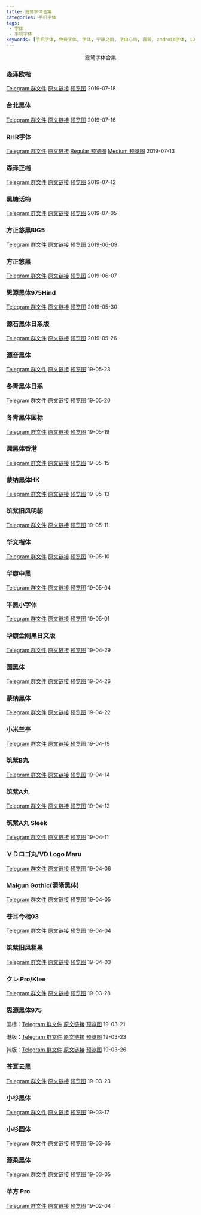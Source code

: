 ```yaml
---
title: 霞鹜字体合集
categories: 手机字体
tags:
 - 字体
 - 手机字体
keywords: [手机字体, 免费字体, 字体, 宁静之雨, 字由心雨, 霞鹜, android字体, iOS字体, 苹果字体]
---
```


<center>霞鹜字体合集</center>

<!-- more -->

<!--
### 

Telegram 群文件&nbsp;原文链接&nbsp;
-->

### 森泽欧楷

[Telegram 群文件](https://t.me/fontclub2/318)&nbsp;[原文链接](https://mp.weixin.qq.com/s/xMiHrDaiNWg64Oo2hwqyuQ)&nbsp;[预览图](https://image-1253491707.file.myqcloud.com/imgs/201907182013.webp/webp) 2019-07-18

### 台北黑体

[Telegram 群文件](https://t.me/fontclub2/317)&nbsp;[原文链接](https://mp.weixin.qq.com/s/MOdA6qHH10_v5Huhf2ivIA)&nbsp;[预览图](https://image-1253491707.file.myqcloud.com/imgs/201907182005.webp/webp) 2019-07-16

### RHR字体

[Telegram 群文件](https://t.me/fontclub2/314)&nbsp;[原文链接](https://mp.weixin.qq.com/s/C5nSGlc720d82bRbLQXoPw)&nbsp;[Regular 预览图](https://image-1253491707.file.myqcloud.com/imgs/201907181950.webp/webp)&nbsp;[Medium 预览图](https://image-1253491707.file.myqcloud.com/imgs/201907181953.jpg/webp) 2019-07-13

### 森泽正楷

[Telegram 群文件](https://t.me/fontclub2/311)&nbsp;[原文链接](https://mp.weixin.qq.com/s/aGZbdHDLDWcB50srs85oKg)&nbsp;[预览图](https://image-1253491707.file.myqcloud.com/imgs/201907181946.webp/webp) 2019-07-12

### 黑糖话梅

[Telegram 群文件](https://t.me/fontclub2/308)&nbsp;[原文链接](https://mp.weixin.qq.com/s/-B8Ud_Me5eGbwYVMKx9CnQ)&nbsp;[预览图](https://image-1253491707.file.myqcloud.com/imgs/201907181939.webp/webp) 2019-07-05

### 方正悠黑BIG5

[Telegram 群文件](https://t.me/fontclub2/304)&nbsp;[原文链接](https://mp.weixin.qq.com/s/goCd6ZAaV9xKkmqcwrSWDA)&nbsp;[预览图](https://image-1253491707.file.myqcloud.com/imgs/201907181927.webp/webp) 2019-06-09

### 方正悠黑

[Telegram 群文件](https://t.me/fontclub2/302)&nbsp;[原文链接](https://mp.weixin.qq.com/s/qhhi62YRLFcrOxxo7kDCYQ)&nbsp;[预览图](https://image-1253491707.file.myqcloud.com/imgs/201907181927.webp/webp) 2019-06-07

### 思源黑体975Hind

[Telegram 群文件](https://t.me/fontclub2/295)&nbsp;[原文链接](https://mp.weixin.qq.com/s/cGVrZDOWKuWpsRRH2hlt1A)&nbsp;[预览图](https://image-1253491707.file.myqcloud.com/imgs/201907181922.webp/webp) 2019-05-30

### 源石黑体日系版

[Telegram 群文件](https://t.me/fontclub2/292)&nbsp;[原文链接](https://mp.weixin.qq.com/s/3ggwANNBVH0wy7wJ-2pkug)&nbsp;[预览图](https://image-1253491707.file.myqcloud.com/imgs/201907181917.webp/webp) 2019-05-26

### 源音黑体

[Telegram 群文件](https://t.me/fontclub/1735)&nbsp;[原文链接](https://mp.weixin.qq.com/s/BBWdo17teu34Helr4h-0dA)&nbsp;[预览图](https://image-1253491707.file.myqcloud.com/imgs/20190523210016.jpg/webp) 19-05-23

### 冬青黑体日系

[Telegram 群文件](https://t.me/fontclub/1742)&nbsp;[原文链接](https://mp.weixin.qq.com/s/nzpgFlGuEzxScNKS0MQl_g)&nbsp;[预览图](https://image-1253491707.file.myqcloud.com/imgs/20190523205715.jpg/webp) 19-05-20

### 冬青黑体国标

[Telegram 群文件](https://t.me/fontclub/1744)&nbsp;[原文链接](https://mp.weixin.qq.com/s/D0KYG-2D6995AbCh7ot_yA)&nbsp;[预览图](https://image-1253491707.file.myqcloud.com/imgs/20190523205449.jpg/webp) 19-05-19

### 圆黑体香港

[Telegram 群文件](https://t.me/fontclub/1737)&nbsp;[原文链接](https://mp.weixin.qq.com/s/L6QHSd5bJiEvp7F4MXZkFw)&nbsp;[预览图](https://image-1253491707.file.myqcloud.com/imgs/20190523205010.jpg/webp) 19-05-15

### 蒙纳黑体HK

[Telegram 群文件](https://t.me/fontclub/1739)&nbsp;[原文链接](https://mp.weixin.qq.com/s/0MzWIdgPwDIAxBPZ7P2hvQ)&nbsp;[预览图](https://image-1253491707.file.myqcloud.com/imgs/20190523204659.jpg/webp) 19-05-13

### 筑紫旧风明朝

[Telegram 群文件](https://t.me/fontclub/1746)&nbsp;[原文链接](https://mp.weixin.qq.com/s/uZG2oTTmi13D6MbaTXNMQA)&nbsp;[预览图](https://image-1253491707.file.myqcloud.com/imgs/20190523204319.jpg/webp) 19-05-11

### 华文楷体

[Telegram 群文件](https://t.me/fontclub/1748)&nbsp;[原文链接](https://mp.weixin.qq.com/s/XXEtq-tqRWpXMDSSYTXcIA)&nbsp;[预览图](https://image-1253491707.file.myqcloud.com/imgs/20190523203907.jpg/webp) 19-05-10

### 华康中黑

[Telegram 群文件](https://t.me/fontclub/1750)&nbsp;[原文链接](https://mp.weixin.qq.com/s/QpD9Cz0GmaSPwgNw_m_OLA)&nbsp;[预览图](https://image-1253491707.file.myqcloud.com/imgs/20190523203635.jpg/webp) 19-05-04

### 平黑小字体

[Telegram 群文件](https://t.me/fontclub/1751)&nbsp;[原文链接](https://mp.weixin.qq.com/s/JKyCpx4K6X_lm4Rnz7ZJww)&nbsp;[预览图](https://image-1253491707.file.myqcloud.com/imgs/20190523203057.jpg/webp) 19-05-01

### 华康金刚黑日文版

[Telegram 群文件](https://t.me/fontclub/1733)&nbsp;[原文链接](https://mp.weixin.qq.com/s/D95smSBem8RQfC7_JzpIjA)&nbsp;[预览图](https://image-1253491707.file.myqcloud.com/imgs/20190523202506.jpg/webp) 19-04-29

### 圆黑体

[Telegram 群文件](https://t.me/fontclub/1673)&nbsp;[原文链接](https://mp.weixin.qq.com/s/sHxZOReRPbAgkig0lfvinw)&nbsp;[预览图](https://image-1253491707.file.myqcloud.com/imgs/20190426230140.jpg/webp) 19-04-26

### 蒙纳黑体

[Telegram 群文件](https://t.me/fontclub/1669)&nbsp;[原文链接](https://mp.weixin.qq.com/s/nY8x2rOZzRHAcfcS-FppkA)&nbsp;[预览图](https://image-1253491707.file.myqcloud.com/imgs/20190426225656.jpg/webp) 19-04-22

### 小米兰亭

[Telegram 群文件](https://t.me/fontclub/1666)&nbsp;[原文链接](https://mp.weixin.qq.com/s/iCAwYEGSJpXW23RzmyUY0w)&nbsp;[预览图](https://image-1253491707.file.myqcloud.com/imgs/20190426225257.jpg/webp) 19-04-19

### 筑紫B丸

[Telegram 群文件](https://t.me/fontclub/1663)&nbsp;[原文链接](https://mp.weixin.qq.com/s/-hdvgOay9rQGUAfsj5NwRw)&nbsp;[预览图](https://image-1253491707.file.myqcloud.com/imgs/20190426224555.jpg/webp) 19-04-14

### 筑紫A丸

[Telegram 群文件](https://t.me/fontclub/1657)&nbsp;[原文链接](https://mp.weixin.qq.com/s/eKuBIiyXe8K2YJ2yTUnjPw)&nbsp;[预览图](https://image-1253491707.file.myqcloud.com/imgs/20190426224411.jpg/webp) 19-04-12

### 筑紫A丸 Sleek

[Telegram 群文件](https://t.me/fontclub/1660)&nbsp;[原文链接](https://mp.weixin.qq.com/s/HTAb0Y5yMUOC7NG_ozf5tA)&nbsp;[预览图](https://image-1253491707.file.myqcloud.com/imgs/20190426222220.jpg/webp) 19-04-11

### ＶＤロゴ丸/VD Logo Maru

[Telegram 群文件](https://t.me/fontclub/1563)&nbsp;[原文链接](https://mp.weixin.qq.com/s/QBycQlLMso0BuhWrxYjqRg)&nbsp;[预览图](https://image-1253491707.file.myqcloud.com/imgs/20190407202843.jpg/webp) 19-04-06

### Malgun Gothic(清晰黑体)

[Telegram 群文件](https://t.me/fontclub/1543)&nbsp;[原文链接](https://mp.weixin.qq.com/s/5c_fa4ZuB9DhuHaxpCqSPQ)&nbsp;[预览图](https://image-1253491707.file.myqcloud.com/imgs/20190405193353.jpg/webp) 19-04-05

### 苍耳今楷03

[Telegram 群文件](https://t.me/fontclub/1535)&nbsp;[原文链接](https://mp.weixin.qq.com/s/ORCZXom0-qySoYOLANf6fw)&nbsp;[预览图](https://image-1253491707.file.myqcloud.com/imgs/20190405193109.jpg/webp) 19-04-04

### 筑紫旧风粗黑

[Telegram 群文件](https://t.me/fontclub/1530)&nbsp;[原文链接](https://mp.weixin.qq.com/s/CFKd9p_HlipjMEiO75ZMvw)&nbsp;[预览图](https://image-1253491707.file.myqcloud.com/imgs/20190405192612.jpg/webp) 19-04-03

### クレ Pro/Klee

[Telegram 群文件](https://t.me/fontclub/1485)&nbsp;[原文链接](https://mp.weixin.qq.com/s/HKYscqTLrjW8S7pCpC8R7g)&nbsp;[预览图](https://image-1253491707.file.myqcloud.com/imgs/20190328194000.jpg/webp) 19-03-28

### 思源黑体975

国标：[Telegram 群文件](https://t.me/fontclub/1396)&nbsp;[原文链接](https://mp.weixin.qq.com/s/9jix2byQvtIT7kCEO2kYLw)&nbsp;[预览图](https://image-1253491707.file.myqcloud.com/imgs/20190324221411.jpg/webp) 19-03-21

港版：[Telegram 群文件](https://t.me/fontclub/1400)&nbsp;[原文链接](https://mp.weixin.qq.com/s/K-j83Bk8mYrCW7-vwKtm9Q)&nbsp;[预览图](https://image-1253491707.file.myqcloud.com/imgs/20190324221605.jpg/webp) 19-03-23

韩版：[Telegram 群文件](https://t.me/fontclub/1467)&nbsp;[原文链接](https://mp.weixin.qq.com/s/4lqkuQCSuxepov-RwBol_Q)&nbsp;[预览图](https://image-1253491707.file.myqcloud.com/imgs/20190326200238.jpg/webp) 19-03-26

### 苍耳云黑

[Telegram 群文件](https://t.me/fontclub/1438)&nbsp;[原文链接](https://mp.weixin.qq.com/s/PxsSTuhdxKagn6kaGxJyRg)&nbsp;[预览图](https://image-1253491707.file.myqcloud.com/imgs/20190325112759.jpg/webp) 19-03-23

### 小杉黑体

[Telegram 群文件](https://t.me/fontclub/1366)&nbsp;[原文链接](https://mp.weixin.qq.com/s/nb0TmfCjU8s7IOxDtgWWHQ)&nbsp;[预览图](https://image-1253491707.file.myqcloud.com/imgs/20190324220716.jpg/webp) 19-03-17

### 小杉圆体

[Telegram 群文件](https://t.me/fontclub/1246)&nbsp;[原文链接](https://mp.weixin.qq.com/s/NVfG0WKVvNRpsw1SIHkmgg)&nbsp;[预览图](https://image-1253491707.file.myqcloud.com/imgs/20190324215955.jpg/webp) 19-03-05

### 源柔黑体

[Telegram 群文件](https://t.me/fontclub/1203)&nbsp;[原文链接](https://mp.weixin.qq.com/s/qHxwyNhWqFggJGhvSAWe6A)&nbsp;[预览图](https://image-1253491707.file.myqcloud.com/imgs/20190324215752.jpg/webp) 19-03-05

### 苹方 Pro

[Telegram 群文件](https://t.me/fontclub/879)&nbsp;[原文链接](https://mp.weixin.qq.com/s/DBDS64C2E25fNbZqvCMoLw)&nbsp;[预览图](https://image-1253491707.file.myqcloud.com/imgs/20190324212701.jpg/webp) 19-02-04
